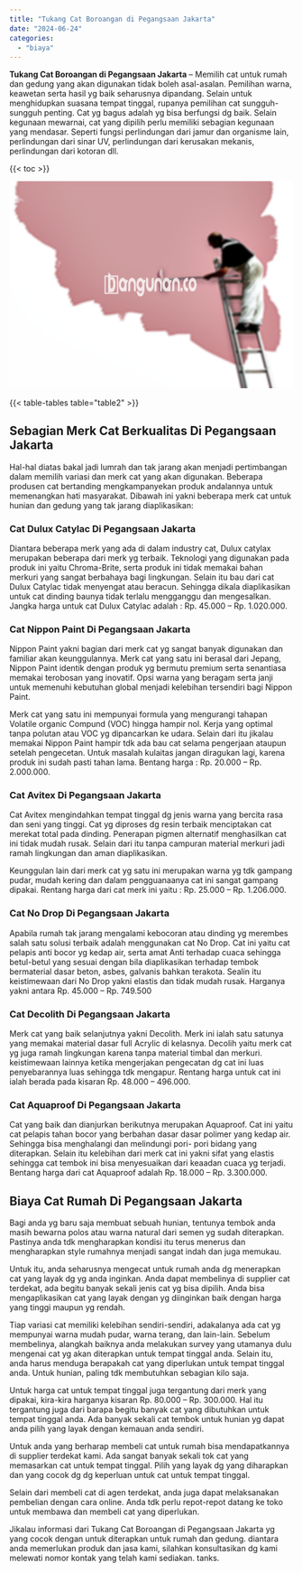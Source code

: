 ```yaml
---
title: "Tukang Cat Boroangan di Pegangsaan Jakarta"
date: "2024-06-24"
categories: 
  - "biaya"
---
```


**Tukang Cat Boroangan di Pegangsaan Jakarta** – Memilih cat untuk rumah dan gedung yang akan digunakan tidak boleh asal-asalan. Pemilihan warna, keawetan serta hasil yg baik seharusnya dipandang. Selain untuk menghidupkan suasana tempat tinggal, rupanya pemilihan cat sungguh-sungguh penting. Cat yg bagus adalah yg bisa berfungsi dg baik. Selain kegunaan mewarnai, cat yang dipilih perlu memiliki sebagian kegunaan yang mendasar. Seperti fungsi perlindungan dari jamur dan organisme lain, perlindungan dari sinar UV, perlindungan dari kerusakan mekanis, perlindungan dari kotoran dll.

{{< toc >}}

![Tukang Cat Boroangan di Pegangsaan Jakarta](/images/jasa-cat-murah19.png)

{{< table-tables table="table2" >}}

## Sebagian Merk Cat Berkualitas Di Pegangsaan Jakarta

Hal-hal diatas bakal jadi lumrah dan tak jarang akan menjadi pertimbangan dalam memilih variasi dan merk cat yang akan digunakan. Beberapa produsen cat bertanding mengkampanyekan produk andalannya untuk memenangkan hati masyarakat. Dibawah ini yakni beberapa merk cat untuk hunian dan gedung yang tak jarang diaplikasikan:

### Cat Dulux Catylac Di Pegangsaan Jakarta

Diantara beberapa merk yang ada di dalam industry cat, Dulux catylax merupakan beberapa dari merk yg terbaik. Teknologi yang digunakan pada produk ini yaitu Chroma-Brite, serta produk ini tidak memakai bahan merkuri yang sangat berbahaya bagi lingkungan. Selain itu bau dari cat Dulux Catylac tidak menyengat atau beracun. Sehingga dikala diaplikasikan untuk cat dinding baunya tidak terlalu mengganggu dan mengesalkan. Jangka harga untuk cat Dulux Catylac adalah : Rp. 45.000 – Rp. 1.020.000.

### Cat Nippon Paint Di Pegangsaan Jakarta

Nippon Paint yakni bagian dari merk cat yg sangat banyak digunakan dan familiar akan keunggulannya. Merk cat yang satu ini berasal dari Jepang, Nippon Paint identik dengan produk yg bermutu premium serta senantiasa memakai terobosan yang inovatif. Opsi warna yang beragam serta janji untuk memenuhi kebutuhan global menjadi kelebihan tersendiri bagi Nippon Paint.

Merk cat yang satu ini mempunyai formula yang mengurangi tahapan Volatile organic Compund (VOC) hingga hampir nol. Kerja yang optimal tanpa polutan atau VOC yg dipancarkan ke udara. Selain dari itu jikalau memakai Nippon Paint hampir tdk ada bau cat selama pengerjaan ataupun setelah pengecetan. Untuk masalah kulaitas jangan diragukan lagi, karena produk ini sudah pasti tahan lama. Bentang harga : Rp. 20.000 – Rp. 2.000.000.

### Cat Avitex Di Pegangsaan Jakarta

Cat Avitex mengindahkan tempat tinggal dg jenis warna yang bercita rasa dan seni yang tinggi. Cat yg diproses dg resin terbaik menciptakan cat merekat total pada dinding. Penerapan pigmen alternatif menghasilkan cat ini tidak mudah rusak. Selain dari itu tanpa campuran material merkuri jadi ramah lingkungan dan aman diaplikasikan.

Keunggulan lain dari merk cat yg satu ini merupakan warna yg tdk gampang pudar, mudah kering dan dalam pengguanaanya cat ini sangat gampang dipakai. Rentang harga dari cat merk ini yaitu : Rp. 25.000 – Rp. 1.206.000.

### Cat No Drop Di Pegangsaan Jakarta

Apabila rumah tak jarang mengalami kebocoran atau dinding yg merembes salah satu solusi terbaik adalah menggunakan cat No Drop. Cat ini yaitu cat pelapis anti bocor yg kedap air, serta amat Anti terhadap cuaca sehingga betul-betul yang sesuai dengan bila diaplikasikan terhadap tembok bermaterial dasar beton, asbes, galvanis bahkan terakota. Sealin itu keistimewaan dari No Drop yakni elastis dan tidak mudah rusak. Harganya yakni antara Rp. 45.000 – Rp. 749.500

### Cat Decolith Di Pegangsaan Jakarta

Merk cat yang baik selanjutnya yakni Decolith. Merk ini ialah satu satunya yang memakai material dasar full Acrylic di kelasnya. Decolih yaitu merk cat yg juga ramah lingkungan karena tanpa material timbal dan merkuri. keistimewaan lainnya ketika mengerjakan pengecatan dg cat ini luas penyebarannya luas sehingga tdk mengapur. Rentang harga untuk cat ini ialah berada pada kisaran Rp. 48.000 – 496.000.

### Cat Aquaproof Di Pegangsaan Jakarta

Cat yang baik dan dianjurkan berikutnya merupakan Aquaproof. Cat ini yaitu cat pelapis tahan bocor yang berbahan dasar dasar polimer yang kedap air. Sehingga bisa menghalangi dan melindungi pori- pori bidang yang diterapkan. Selain itu kelebihan dari merk cat ini yakni sifat yang elastis sehingga cat tembok ini bisa menyesuaikan dari keaadan cuaca yg terjadi. Bentang harga dari cat Aquaproof adalah Rp. 18.000 – Rp. 3.300.000.

## Biaya Cat Rumah Di Pegangsaan Jakarta

Bagi anda yg baru saja membuat sebuah hunian, tentunya tembok anda masih bewarna polos atau warna natural dari semen yg sudah diterapkan. Pastinya anda tdk mengharapkan kondisi itu terus menerus dan mengharapkan style rumahnya menjadi sangat indah dan juga memukau.

Untuk itu, anda seharusnya mengecat untuk rumah anda dg menerapkan cat yang layak dg yg anda inginkan. Anda dapat membelinya di supplier cat terdekat, ada begitu banyak sekali jenis cat yg bisa dipilih. Anda bisa mengaplikasikan cat yang layak dengan yg diinginkan baik dengan harga yang tinggi maupun yg rendah.

Tiap variasi cat memiliki kelebihan sendiri-sendiri, adakalanya ada cat yg mempunyai warna mudah pudar, warna terang, dan lain-lain. Sebelum membelinya, alangkah baiknya anda melakukan survey yang utamanya dulu mengenai cat yg akan diterapkan untuk tempat tinggal anda. Selain itu, anda harus menduga berapakah cat yang diperlukan untuk tempat tinggal anda. Untuk hunian, paling tdk membutuhkan sebagian kilo saja.

Untuk harga cat untuk tempat tinggal juga tergantung dari merk yang dipakai, kira-kira harganya kisaran Rp. 80.000 – Rp. 300.000. Hal itu tergantung juga dari barapa begitu banyak cat yang dibutuhkan untuk tempat tinggal anda. Ada banyak sekali cat tembok untuk hunian yg dapat anda pilih yang layak dengan kemauan anda sendiri.

Untuk anda yang berharap membeli cat untuk rumah bisa mendapatkannya di supplier terdekat kami. Ada sangat banyak sekali tok cat yang memasarkan cat untuk tempat tinggal. Pilih yang layak dg yang diharapkan dan yang cocok dg dg keperluan untuk cat untuk tempat tinggal.

Selain dari membeli cat di agen terdekat, anda juga dapat melaksanakan pembelian dengan cara online. Anda tdk perlu repot-repot datang ke toko untuk membawa dan membeli cat yang diperlukan.

Jikalau informasi dari Tukang Cat Boroangan di Pegangsaan Jakarta yg yang cocok dengan untuk diterapkan untuk rumah dan gedung. diantara anda memerlukan produk dan jasa kami, silahkan konsultasikan dg kami melewati nomor kontak yang telah kami sediakan. tanks.
